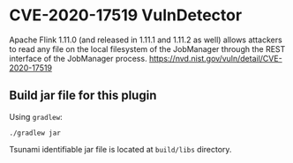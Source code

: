 # CVE-2020-17519 VulnDetector

Apache Flink 1.11.0 (and released in 1.11.1 and 1.11.2 as well) allows attackers to read any file on the local filesystem of the JobManager through the REST interface of the JobManager process. 
https://nvd.nist.gov/vuln/detail/CVE-2020-17519


## Build jar file for this plugin

Using `gradlew`:

```shell
./gradlew jar
```

Tsunami identifiable jar file is located at `build/libs` directory.
